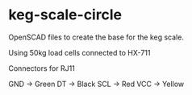 # keg-scale-circle

OpenSCAD files to create the base for the keg scale.

Using 50kg load cells connected to HX-711

Connectors for RJ11

GND -> Green
DT -> Black
SCL -> Red
VCC -> Yellow
